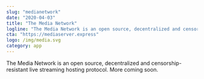 ```yaml
---
slug: "medianetwork"
date: "2020-04-03"
title: "The Media Network"
logline: "The Media Network is an open source, decentralized and censorship-resistant live streaming hosting protocol."
cta: "https://mediaserver.express"
logo: /img/media.svg
category: app
---
```


The Media Network is an open source, decentralized and censorship-resistant live streaming hosting protocol. More coming soon.
